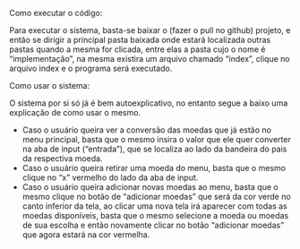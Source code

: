 Como executar o código:

  Para executar o sistema, basta-se baixar o (fazer o pull no github) projeto, e então se dirigir a principal pasta baixada onde estará localizada outras pastas quando a mesma for clicada, entre elas a pasta cujo o nome é “implementação”, na mesma existira um arquivo chamado “index”, clique no arquivo index e o programa será executado.

Como usar o sistema:

  O sistema por si só já é bem autoexplicativo, no entanto segue a baixo uma explicação de como usar o mesmo.

- Caso o usuário queira ver a conversão das moedas que já estão no menu principal, basta que o mesmo insira o valor que ele quer converter na aba de input (“entrada”), que se localiza ao lado da bandeira do pais da respectiva moeda.
- Caso o usuário queira retirar uma moeda do menu, basta que o mesmo clique no “x” vermelho do lado da aba de input.
- Caso o usuário queira adicionar novas moedas ao menu, basta que o mesmo clique no botão de “adicionar moedas” que será da cor verde no canto inferior da tela, ao clicar uma nova tela irá aparecer com todas as moedas disponíveis, basta que o mesmo selecione a moeda ou moedas de sua escolha e então novamente clicar no botão “adicionar moedas” que agora estará na cor vermelha.
